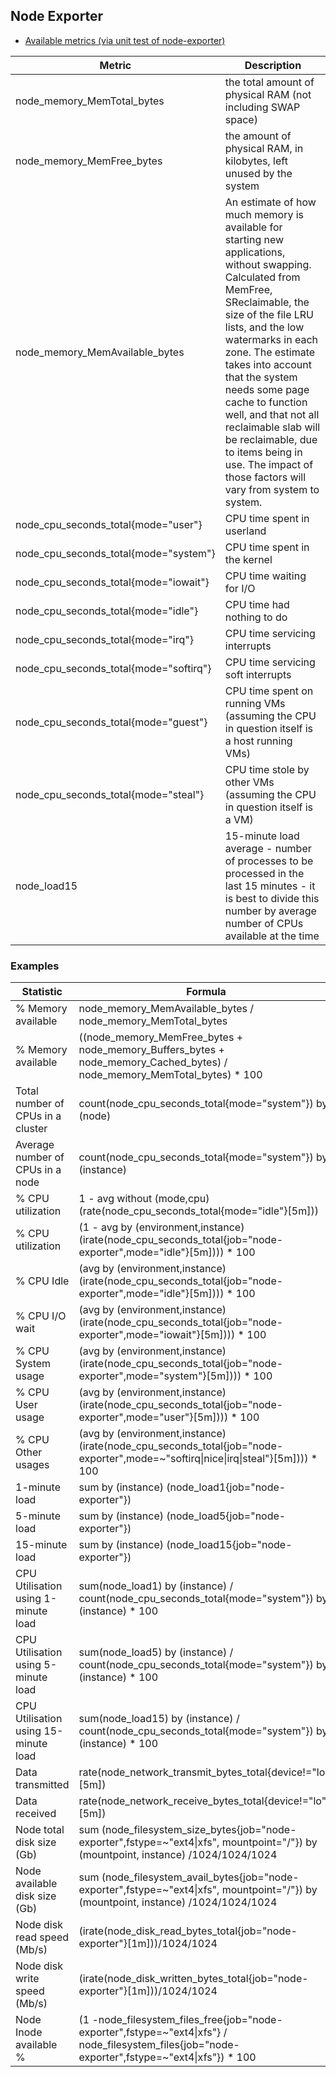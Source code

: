 ## Node Exporter

- [Available metrics (via unit test of node-exporter)](https://github.com/prometheus/node_exporter/blob/master/collector/fixtures/e2e-output.txt)

Metric | Description
--- | ---
node_memory_MemTotal_bytes | the total amount of physical RAM (not including SWAP space)
node_memory_MemFree_bytes | the amount of physical RAM, in kilobytes, left unused by the system
node_memory_MemAvailable_bytes | An estimate of how much memory is available for starting new applications, without swapping. Calculated from MemFree, SReclaimable, the size of the file LRU lists, and the low watermarks in each zone. The estimate takes into account that the system needs some page cache to function well, and that not all reclaimable slab will be reclaimable, due to items being in use. The impact of those factors will vary from system to system.
node_cpu_seconds_total{mode="user"} | CPU time spent in userland
node_cpu_seconds_total{mode="system"} | CPU time spent in the kernel
node_cpu_seconds_total{mode="iowait"} | CPU time waiting for I/O
node_cpu_seconds_total{mode="idle"} | CPU time had nothing to do
node_cpu_seconds_total{mode="irq"} | CPU time servicing interrupts
node_cpu_seconds_total{mode="softirq"} | CPU time servicing soft interrupts
node_cpu_seconds_total{mode="guest"} | CPU time spent on running VMs (assuming the CPU in question itself is a host running VMs)
node_cpu_seconds_total{mode="steal"} | CPU time stole by other VMs (assuming the CPU in question itself is a VM)
node_load15 | 15-minute load average - number of processes to be processed in the last 15 minutes - it is best to divide this number by average number of CPUs available at the time

### Examples

Statistic | Formula
--- | ---
% Memory available |  node_memory_MemAvailable_bytes / node_memory_MemTotal_bytes
% Memory available |  ((node_memory_MemFree_bytes + node_memory_Buffers_bytes + node_memory_Cached_bytes) / node_memory_MemTotal_bytes) * 100
Total number of CPUs in a cluster | count(node_cpu_seconds_total{mode="system"}) by (node)
Average number of CPUs in a node | count(node_cpu_seconds_total{mode="system"}) by (instance)
% CPU utilization | 1 - avg without (mode,cpu) (rate(node_cpu_seconds_total{mode="idle"}[5m]))
% CPU utilization | (1 - avg by (environment,instance) (irate(node_cpu_seconds_total{job="node-exporter",mode="idle"}[5m])))  * 100
% CPU Idle | (avg by (environment,instance) (irate(node_cpu_seconds_total{job="node-exporter",mode="idle"}[5m])))  * 100
% CPU I/O wait | (avg by (environment,instance) (irate(node_cpu_seconds_total{job="node-exporter",mode="iowait"}[5m])))  * 100
% CPU System usage | (avg by (environment,instance) (irate(node_cpu_seconds_total{job="node-exporter",mode="system"}[5m])))  * 100
% CPU User usage | (avg by (environment,instance) (irate(node_cpu_seconds_total{job="node-exporter",mode="user"}[5m])))  * 100
% CPU Other usages | (avg by (environment,instance) (irate(node_cpu_seconds_total{job="node-exporter",mode=~"softirq\|nice\|irq\|steal"}[5m])))  * 100
1-minute load | sum by (instance) (node_load1{job="node-exporter"})
5-minute load | sum by (instance) (node_load5{job="node-exporter"})
15-minute load | sum by (instance) (node_load15{job="node-exporter"})
CPU Utilisation using 1-minute load | sum(node_load1) by (instance) / count(node_cpu_seconds_total{mode="system"}) by (instance) * 100
CPU Utilisation using 5-minute load | sum(node_load5) by (instance) / count(node_cpu_seconds_total{mode="system"}) by (instance) * 100
CPU Utilisation using 15-minute load | sum(node_load15) by (instance) / count(node_cpu_seconds_total{mode="system"}) by (instance) * 100
Data transmitted | rate(node_network_transmit_bytes_total{device!="lo"}[5m])
Data received | rate(node_network_receive_bytes_total{device!="lo"}[5m])
Node total disk size (Gb) | sum (node_filesystem_size_bytes{job="node-exporter",fstype=~"ext4\|xfs", mountpoint="/"}) by (mountpoint, instance) /1024/1024/1024
Node available disk size (Gb) | sum (node_filesystem_avail_bytes{job="node-exporter",fstype=~"ext4\|xfs", mountpoint="/"}) by (mountpoint, instance) /1024/1024/1024
Node disk read speed (Mb/s) | (irate(node_disk_read_bytes_total{job="node-exporter"}[1m]))/1024/1024
Node disk write speed (Mb/s) | (irate(node_disk_written_bytes_total{job="node-exporter"}[1m]))/1024/1024
Node Inode available % | (1 -node_filesystem_files_free{job="node-exporter",fstype=~"ext4\|xfs"} / node_filesystem_files{job="node-exporter",fstype=~"ext4\|xfs"}) * 100
